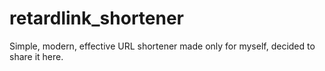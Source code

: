 # retardlink_shortener
Simple, modern, effective URL shortener made only for myself, decided to share it here.
